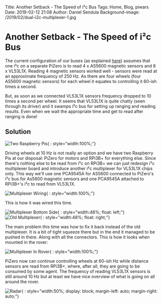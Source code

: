 Title: Another Setback - The Speed of i²c Bus
Tags: Home, Blog, piwars
Date: 2019-02-12 21:08
Author: Daniel Sendula
Background-image: /2019/02/dual-i2c-multiplexer-1.jpg

# Another Setback - The Speed of i²c Bus

The current configuration of our buses (as explained [here](http://piwars.abstracthorizon.org/posts/2018/12/10/i2c-multiplexer/))
assumes that one i²c on a separate PiZero is to read 4 x AS5600 magnetic sensors and 8 x VL53L1X. Reading 4 magnetic sensors 
worked well - sensors were read at an approximate frequency of 250 Hz. As there are four wheels (four AS5600 magnetic sensors) for each wheel it equates to controlling it 60-ish times a second. 

But, as soon as we connected VL53L1X sensors frequency dropped to 10 times a second per wheel. It seems that VL53L1X is quite chatty (seen through its driver) and it swamps i²c bus for setting up ranging and reading results. Even when we wait the appropriate time and get to read after ranging is done!

## Solution

![Two Raspberry Pis](/2019/01/rpi3-pi0.png "Two Raspberry Pis"){ : style="width:100%;"}

Driving wheels at 10 Hz is not really an option and we have two Raspberry Pis at our disposal: PiZero for motors and RPi3B+ for everything else. Since there's nothing else to be read from i²c on RPi3B+ we can just redesign i²c multiplexer board and introduce another i²c multiplexer for VL53L1X chips only. This way we'll use one PCA9545A for AS5600 connected to PiZero's i²c bus for As5600 magnetic sensors and one PCA9545A attached to RPi3B+'s i²c to read from VL53L1X.


![Multiplexer Wiring](/2019/02/dual-i2c-multiplexer-1-b.jpg "Multiplexer Wiring"){ : style="width:100%;"}

This is how it was wired this time.

![Multiplexer Bottom Side](/2019/02/dual-i2c-multiplexer-2.jpg "Multiplexer Bottom Side"){ : style="width:48%; float: left;"}
![Old Multiplexer](/2018/12/i2c-multiplexer-5.jpg "Old Multiplexer"){ : style="width:48%; float: right;"}

The main problem this time was how to fix it back instead of the old multiplexer. It is a bit of tight squeeze there but in the end it managed to be pushed in there. Along with all the connectors. This is how it looks when mounted in the rover:

![Multiplexer In Rover](/2019/02/dual-i2c-multiplexer-3.jpg "Multiplexer In Rover"){ : style="width:100%;"}

PiZero now can continue controlling wheels at 60-ish Hz while distance sensors are read from RPi3B+, where, after all, they are going to be consumed by some agent. The frequency of reading VL53L1X sensors is still around 10 Hz but at least we have nice overview of what is going on all around the rover. 

![Radar](/2019/02/radar.png "Radar"){ : style="width:50%; display: block; margin-left: auto; margin-right: auto;"}
